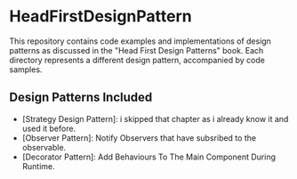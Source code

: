# HeadFirstDesignPattern

This repository contains code examples and implementations of design patterns as discussed in the "Head First Design Patterns" book. Each directory represents a different design pattern, accompanied by code samples.

## Design Patterns Included
- [Strategy Design Pattern]: i skipped that chapter as i already know it and used it before.
- [Observer Pattern]: Notify Observers that have subsribed to the observable.
- [Decorator Pattern]: Add Behaviours To The Main Component During Runtime.
